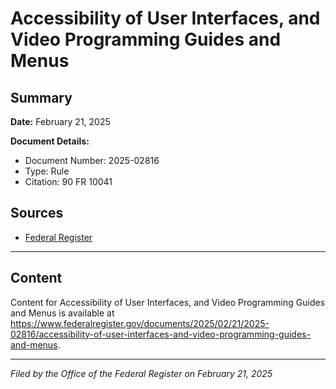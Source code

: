 # Accessibility of User Interfaces, and Video Programming Guides and Menus

## Summary

**Date:** February 21, 2025

**Document Details:**
- Document Number: 2025-02816
- Type: Rule
- Citation: 90 FR 10041

## Sources
- [Federal Register](https://www.federalregister.gov/documents/2025/02/21/2025-02816/accessibility-of-user-interfaces-and-video-programming-guides-and-menus)

---

## Content

Content for Accessibility of User Interfaces, and Video Programming Guides and Menus is available at https://www.federalregister.gov/documents/2025/02/21/2025-02816/accessibility-of-user-interfaces-and-video-programming-guides-and-menus.

---

*Filed by the Office of the Federal Register on February 21, 2025*
